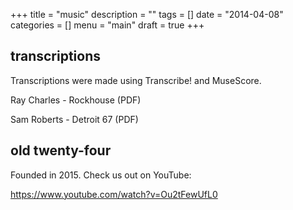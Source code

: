 +++
title = "music"
description = ""
tags = []
date = "2014-04-08"
categories = []
menu = "main"
draft = true
+++


## transcriptions

Transcriptions were made using Transcribe! and MuseScore.

Ray Charles - Rockhouse (PDF)

Sam Roberts - Detroit 67 (PDF)

## old twenty-four

Founded in 2015. Check us out on YouTube:

https://www.youtube.com/watch?v=Ou2tFewUfL0
